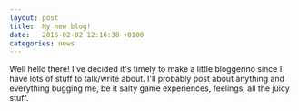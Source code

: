```yaml
---
layout: post
title:  My new blog!
date:   2016-02-02 12:16:38 +0100
categories: news
---
```

Well hello there! I've decided it's timely to make a little bloggerino since I
have lots of stuff to talk/write about. I'll probably post about anything and everything
bugging me, be it salty game experiences, feelings, all the juicy stuff.
